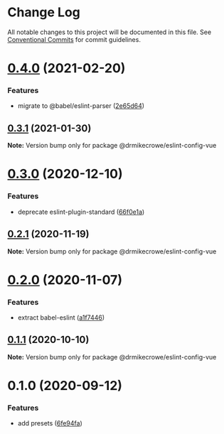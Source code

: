 # Change Log

All notable changes to this project will be documented in this file.
See [Conventional Commits](https://conventionalcommits.org) for commit guidelines.

# [0.4.0](https://github.com/drmikecrowe/configs/compare/@drmikecrowe/eslint-config-vue@0.3.1...@drmikecrowe/eslint-config-vue@0.4.0) (2021-02-20)

### Features

-   migrate to @babel/eslint-parser ([2e65d64](https://github.com/drmikecrowe/configs/commit/2e65d647cfa2f762c3bebd8dedb8ff68134c1235))

## [0.3.1](https://github.com/drmikecrowe/configs/compare/@drmikecrowe/eslint-config-vue@0.3.0...@drmikecrowe/eslint-config-vue@0.3.1) (2021-01-30)

**Note:** Version bump only for package @drmikecrowe/eslint-config-vue

# [0.3.0](https://github.com/drmikecrowe/configs/compare/@drmikecrowe/eslint-config-vue@0.2.1...@drmikecrowe/eslint-config-vue@0.3.0) (2020-12-10)

### Features

-   deprecate eslint-plugin-standard ([66f0e1a](https://github.com/drmikecrowe/configs/commit/66f0e1a2ca5060a631477a69d6706a6a8fda2708))

## [0.2.1](https://github.com/drmikecrowe/configs/compare/@drmikecrowe/eslint-config-vue@0.2.0...@drmikecrowe/eslint-config-vue@0.2.1) (2020-11-19)

**Note:** Version bump only for package @drmikecrowe/eslint-config-vue

# [0.2.0](https://github.com/drmikecrowe/configs/compare/@drmikecrowe/eslint-config-vue@0.1.1...@drmikecrowe/eslint-config-vue@0.2.0) (2020-11-07)

### Features

-   extract babel-eslint ([a1f7446](https://github.com/drmikecrowe/configs/commit/a1f744685ff7038a72a94a0efe69b28eb27d0a7e))

## [0.1.1](https://github.com/drmikecrowe/configs/compare/@drmikecrowe/eslint-config-vue@0.1.0...@drmikecrowe/eslint-config-vue@0.1.1) (2020-10-10)

**Note:** Version bump only for package @drmikecrowe/eslint-config-vue

# 0.1.0 (2020-09-12)

### Features

-   add presets ([6fe94fa](https://github.com/drmikecrowe/configs/commit/6fe94fae4ed9d80b18833c9e5a3f51f710ebda43))
